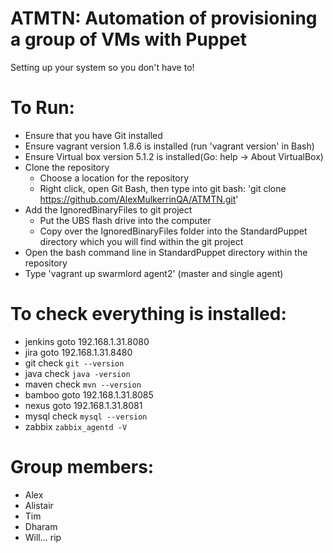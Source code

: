 # ATMTN: Automation of provisioning a group of VMs with Puppet

Setting up your system so you don't have to!

# To Run:

* Ensure that you have Git installed
* Ensure vagrant version 1.8.6 is installed (run 'vagrant version' in Bash)
* Ensure Virtual box version 5.1.2 is installed(Go: help -> About VirtualBox)
* Clone the repository
	* Choose a location for the repository
	* Right click, open Git Bash, then type into git bash: 'git clone https://github.com/AlexMulkerrinQA/ATMTN.git'
* Add the IgnoredBinaryFiles to git project 
	* Put the UBS flash drive into the computer
	* Copy over the IgnoredBinaryFiles folder into the StandardPuppet directory which you will find within the git project
* Open the bash command line in StandardPuppet directory within the repository
* Type 'vagrant up swarmlord agent2' (master and single agent)

# To check everything is installed:

* jenkins goto 192.168.1.31.8080
* jira goto 192.168.1.31.8480
* git check `git --version`
* java check `java -version`
* maven check `mvn --version`
* bamboo goto 192.168.1.31.8085
* nexus goto 192.168.1.31.8081
* mysql check `mysql --version`
* zabbix `zabbix_agentd -V`

# Group members:

* Alex
* Alistair
* Tim
* Dharam
* Will... rip
